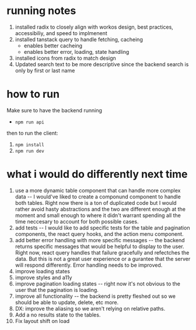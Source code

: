 # running notes

1. installed radix to closely align with workos design, best practices, accessibiliy, and speed to implmenent
2. installed tanstack query to handle fetching, cacheing
    - enables better cacheing
    - enables better error, loading, state handling 
3. installed icons from radix to match design
4. Updated search text to be more descriptive since the backend search is only by first or last name


# how to run

Make sure to have the backend running
- `npm run api`

then to run the client: 
1. `npm install`
2. `npm run dev`

# what i would do differently next time
1. use a more dynamic table component that can handle more complex data -- I would've liked to create a componund component to handle both tables. Right now there is a ton of duplicated code but I would rather avoid hasty abstractions and the two are different enough at the moment and small enough to where it didn't warrant spending all the time neccesary to account for both possible cases.
2. add tests -- I would like to add specific tests for the table and pagination components, the react query hooks, and the action menu component.
3. add better error handling with more specific messages -- the backend returns specific messages that would be helpful to display to the user. Right now, react query handles that failure gracefully and refectches the data. But this is not a great user experience or a gurantee that the server will respond differently. Error handling needs to be improved.
4. improve loading states
5. improve styles and a11y
6. improve pagination loading states -- right now it's not obvious to the user that the pagination is loading.
7. improve all functionality -- the backend is pretty fleshed out so we should be able to update, delete, etc more.
8. DX: improve the aliasing so we aren't relying on relative paths.
9. Add a no results state to the tables.
10. Fix layout shift on load
